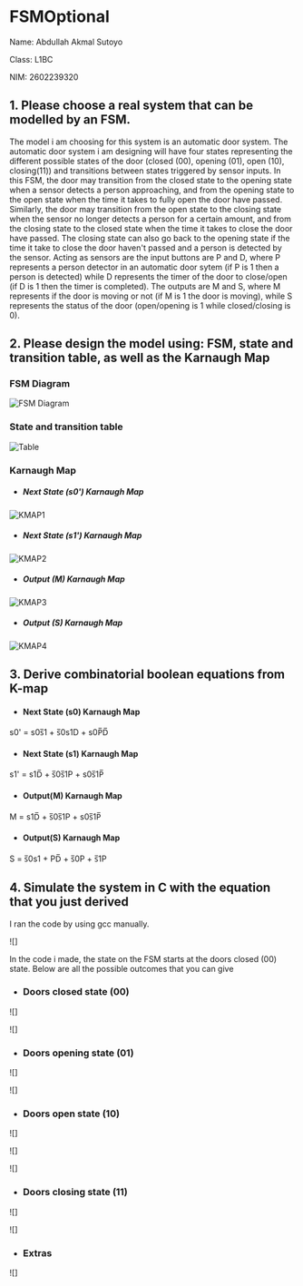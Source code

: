 # FSMOptional
Name: Abdullah Akmal Sutoyo


Class: L1BC


NIM: 2602239320

## 1. Please choose a real system that can be modelled by an FSM.
The model i am choosing for this system is an automatic door system. The automatic door system i am designing will have four states representing the different possible states of the door (closed (00), opening (01), open (10), closing(11)) and transitions between states triggered by sensor inputs. In this FSM, the door may transition from the closed state to the opening state when a sensor detects a person approaching, and from the opening state to the open state when the time it takes to fully open the door have passed. Similarly, the door may transition from the open state to the closing state when the sensor no longer detects a person for a certain amount, and from the closing state to the closed state when the time it takes to close the door have passed. The closing state can also go back to the opening state if the time it take to close the door haven't passed and a person is detected by the sensor. Acting as sensors are the input buttons are P and D, where P represents a person detector in an automatic door sytem (if P is 1 then a person is detected) while D represents the timer of the door to close/open (if D is 1 then the timer is completed). The outputs are M and S, where M represents if the door is moving or not (if M is 1 the door is moving), while S represents the status of the door (open/opening is 1 while closed/closing is 0).

## 2. Please design the model using: FSM, state and transition table, as well as the Karnaugh Map
### FSM Diagram
![FSM Diagram](Images/FSM_Diagram.png)
### State and transition table
![Table](Images/statetransition.png)
### Karnaugh Map
- ##### Next State (s0') Karnaugh Map
![KMAP1](Images/KMAP-1.png)
- ##### Next State (s1') Karnaugh Map
![KMAP2](Images/KMAP-2&3.png)
- ##### Output (M) Karnaugh Map
![KMAP3](Images/KMAP-2&3.png)
- ##### Output (S) Karnaugh Map
![KMAP4](Images/KMAP-4.png)

## 3. Derive combinatorial boolean equations from K-map
- #### Next State (s0) Karnaugh Map
s0' = s0s̅1 + s̅0s1D + s0P̅D̅ 
- #### Next State (s1) Karnaugh Map
s1' = s1D̅ + s̅0s̅1P + s0s̅1P̅
- #### Output(M) Karnaugh Map
M = s1D̅ + s̅0s̅1P + s0s̅1P̅
- #### Output(S) Karnaugh Map
S = s̅0s1 + PD̅ + s̅0P + s̅1P

## 4. Simulate the system in C with the equation that you just derived
I ran the code by using gcc manually.


![]



In the code i made, the state on the FSM starts at the doors closed (00) state. Below are all the possible outcomes that you can give
- ### Doors closed state (00)
![]


![]
- ### Doors opening state (01)
![]


![]

- ### Doors open state (10)
![]


![]


![]
- ### Doors closing state (11)
![]


![]
- ### Extras
![]





